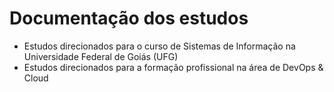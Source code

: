 # Documentação dos estudos

- Estudos direcionados para o curso de Sistemas de Informação na Universidade Federal de Goiás (UFG)
- Estudos direcionados para a formação profissional na área de DevOps & Cloud
